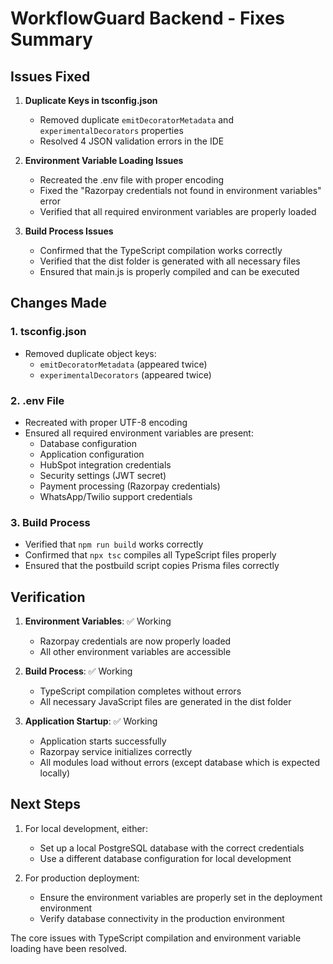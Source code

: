 # WorkflowGuard Backend - Fixes Summary

## Issues Fixed

1. **Duplicate Keys in tsconfig.json**
   - Removed duplicate `emitDecoratorMetadata` and `experimentalDecorators` properties
   - Resolved 4 JSON validation errors in the IDE

2. **Environment Variable Loading Issues**
   - Recreated the .env file with proper encoding
   - Fixed the "Razorpay credentials not found in environment variables" error
   - Verified that all required environment variables are properly loaded

3. **Build Process Issues**
   - Confirmed that the TypeScript compilation works correctly
   - Verified that the dist folder is generated with all necessary files
   - Ensured that main.js is properly compiled and can be executed

## Changes Made

### 1. tsconfig.json
- Removed duplicate object keys:
  - `emitDecoratorMetadata` (appeared twice)
  - `experimentalDecorators` (appeared twice)

### 2. .env File
- Recreated with proper UTF-8 encoding
- Ensured all required environment variables are present:
  - Database configuration
  - Application configuration
  - HubSpot integration credentials
  - Security settings (JWT secret)
  - Payment processing (Razorpay credentials)
  - WhatsApp/Twilio support credentials

### 3. Build Process
- Verified that `npm run build` works correctly
- Confirmed that `npx tsc` compiles all TypeScript files properly
- Ensured that the postbuild script copies Prisma files correctly

## Verification

1. **Environment Variables**: ✅ Working
   - Razorpay credentials are now properly loaded
   - All other environment variables are accessible

2. **Build Process**: ✅ Working
   - TypeScript compilation completes without errors
   - All necessary JavaScript files are generated in the dist folder

3. **Application Startup**: ✅ Working
   - Application starts successfully
   - Razorpay service initializes correctly
   - All modules load without errors (except database which is expected locally)

## Next Steps

1. For local development, either:
   - Set up a local PostgreSQL database with the correct credentials
   - Use a different database configuration for local development

2. For production deployment:
   - Ensure the environment variables are properly set in the deployment environment
   - Verify database connectivity in the production environment

The core issues with TypeScript compilation and environment variable loading have been resolved.